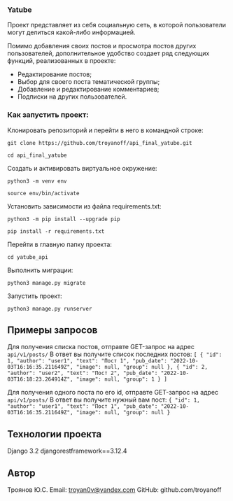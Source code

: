 ### Yatube

Проект представляет из себя социальную сеть, в которой пользователи могут делиться какой-либо информацией.

Помимо добавления своих постов и просмотра постов других пользователей, дополнительное удобство создает ряд следующих функций, реализованных в проекте:
- Редактирование постов;
- Выбор для своего поста тематической группы;
- Добавление и редактирование комментариев;
- Подписки на других пользователей.


### Как запустить проект:

Клонировать репозиторий и перейти в него в командной строке:

```
git clone https://github.com/troyanoff/api_final_yatube.git
```

```
cd api_final_yatube
```

Cоздать и активировать виртуальное окружение:

```
python3 -m venv env
```

```
source env/bin/activate
```

Установить зависимости из файла requirements.txt:

```
python3 -m pip install --upgrade pip
```

```
pip install -r requirements.txt
```

Перейти в главную папку проекта:

```
cd yatube_api
```

Выполнить миграции:

```
python3 manage.py migrate
```

Запустить проект:

```
python3 manage.py runserver
```

## Примеры запросов

Для получения списка постов, отправте GET-запрос на адрес `api/v1/posts/`
В ответ вы получите список последних постов:
`[
    {
        "id": 1,
        "author": "user1",
        "text": "Пост 1",
        "pub_date": "2022-10-03T16:16:35.211649Z",
        "image": null,
        "group": null
    },
    {
        "id": 2,
        "author": "user2",
        "text": "Пост 2",
        "pub_date": "2022-10-03T16:18:23.264914Z",
        "image": null,
        "group": 1
    }
]`

Для получения одного поста по его id, отправте GET-запрос на адрес `api/v1/posts/`
В ответ вы получите нужный вам пост:
`{
    "id": 1,
    "author": "user1",
    "text": "Пост 1",
    "pub_date": "2022-10-03T16:16:35.211649Z",
    "image": null,
    "group": null
}`

## Технологии проекта

Django 3.2
djangorestframework==3.12.4

## Автор

Троянов Ю.С. 
Email: troyan0v@yandex.com
GitHub: github.com/troyanoff
